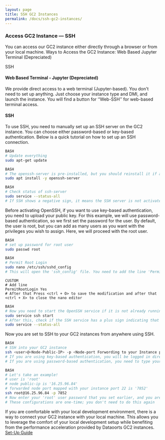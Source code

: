 ```yaml
---
layout: page
title: SSH GC2 Instances
permalink: /docs/ssh-gc2-instances/
---
```


### Access GC2 Instance — SSH
You can access our GC2 instance either directly through a browser or from your local machine.
Ways to Access the GC2 Instance:
Web Based Jupyter Terminal (Depreciated)

SSH

#### Web Based Terminal - Jupyter (Depreciated)
We provide direct access to a web terminal (Jupyter-based). You don't need to set up anything. Just choose your instance type and DMI, and launch the instance. You will find a button for ‘‘Web-SSH’’ for web-based terminal access.

#### SSH
To use SSH, you need to manually set up an SSH server on the GC2 instance. You can choose either password-based or key-based authentication. Below is a quick tutorial on how to set up an SSH connection.  

```BASH
BASH
# Update everything
sudo apt-get update
```

```BASH
BASH
# The openssh-server is pre-installed, but you should reinstall it if any updates are available
sudo apt install -y openssh-server
```

```BASH
BASH
# Check status of ssh-server
sudo service --status-all
# If SSH shows a negative sign, it means the SSH server is not activated yet. You need to activate it
```

Before activating OpenSSH, if you want to use key-based authentication, you need to upload your public key. For this example, we will use password-based authentication, so we first set the password for the user. By default, the user is root, but you can add as many users as you want with the privileges you wish to assign. Here, we will proceed with the root user.

```BASH
BASH
# set up password for root user
sudo passwd root
```

```BASH
BASH
# Permit Root Login
sudo nano /etc/ssh/sshd_config
# This will open the 'ssh_config' file. You need to add the line 'PermitRootLogin Yes'
```

```
CUSTOM
# Add line
PermitRootLogin Yes
# After that Press <ctrl + O> to save the modification and after that <ctrl + X> to close the nano editor
```

```BASH
BASH
# Now you need to start the OpenSSH service if it is not already running
sudo service ssh start
# After this, check if the SSH service has a plus sign indicating that it is active and running
sudo service --status-all
```

Now you are set to SSH to your GC2 instances from anywhere using SSH.

```BASH
BASH
# SSH into your GC2 instance
ssh <user>@<Node-Public-IP> -p <Node-port Forwording to your Instance port 22>
# If you are using key-based authentication, you will be logged in directly as <user>
# If you are using password-based authentication, you need to type your password for <user>
```

```BASH
BASH
# Let's take an example!
# user is 'root'
# node public-ip is '16.25.96.84'
# forwarded node port mapped with your instance port 22 is '7852'
ssh root@16.25.96.84 -p 7852
# Now enter your 'root' user password that you set earlier, and you are all set
# These configurations are one-time; you don't need to do this again
```

If you are comfortable with your local development environment, there is a way to connect your GC2 instance with your local machine. This allows you to leverage the comfort of your local development setup while benefiting from the performance acceleration provided by Dataoorts GC2 instances. [Set-Up Guide](/docs/connect-gc2-locally/)
